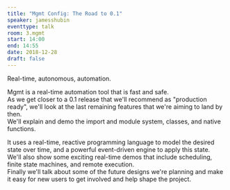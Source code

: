 ```yaml
---
title: "Mgmt Config: The Road to 0.1"
speaker: jamesshubin
eventtype: talk
room: 3.mgmt
start: 14:00
end: 14:55
date: 2018-12-28
draft: false
---
```


Real-time, autonomous, automation.  

Mgmt is a real-time automation tool that is fast and safe.  
As we get closer to a 0.1 release that we'll recommend as "production ready",
we'll look at the last remaining features that we're aiming to land by then.  
We'll explain and demo the import and module system, classes, and native functions.  

It uses a real-time, reactive programming language to model the desired state over time,
and a powerful event-driven engine to apply this state.  
We'll also show some exciting real-time demos that include scheduling, finite state machines, and remote execution.  
Finally we'll talk about some of the future designs we're planning and
make it easy for new users to get involved and help shape the project.  

